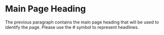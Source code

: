 # Main Page Heading 

The previous paragraph contains the main page heading that will be used to identify the page.  Please use the # symbol to represent headlines.
